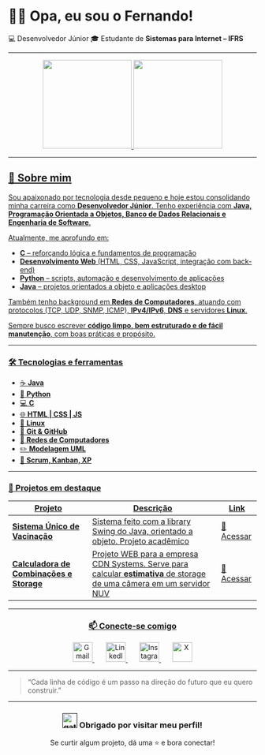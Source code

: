 # 👨‍💻 Opa, eu sou o Fernando!

💻 Desenvolvedor Júnior
🎓 Estudante de **Sistemas para Internet – IFRS**

---

<div align="center">
<a href="https://github.com/FernandoHaeser">
<img loading="lazy" height="180em" src="https://github-readme-stats.vercel.app/api?username=FernandoHaeser&show_icons=true&theme=dark&include_all_commits=true&count_private=true"/>
<img loading="lazy" height="180em" src="https://github-readme-stats.vercel.app/api/top-langs/?username=FernandoHaeser&layout=compact&langs_count=7&theme=dark"/>
</div>

---

## 🧠 Sobre mim

Sou apaixonado por tecnologia desde pequeno e hoje estou consolidando minha carreira como **Desenvolvedor Júnior**.
Tenho experiência com **Java, Programação Orientada a Objetos, Banco de Dados Relacionais e Engenharia de Software**.

Atualmente, me aprofundo em:

* **C** – reforçando lógica e fundamentos de programação
* **Desenvolvimento Web** (HTML, CSS, JavaScript, integração com back-end)
* **Python** – scripts, automação e desenvolvimento de aplicações
* **Java** – projetos orientados a objeto e aplicações desktop

Também tenho background em **Redes de Computadores**, atuando com protocolos (TCP, UDP, SNMP, ICMP), **IPv4/IPv6**, **DNS** e servidores **Linux**.

Sempre busco escrever **código limpo, bem estruturado e de fácil manutenção**, com boas práticas e propósito.

---

### 🛠️ Tecnologias e ferramentas

* ☕ **Java**
* 🐍 **Python**
* 💻 **C**
* 🌐 **HTML | CSS | JS**
* 🐧 **Linux**
* 🔧 **Git & GitHub**
* 🛜 **Redes de Computadores**
* ✏️ **Modelagem UML**
* 🔨 **Scrum, Kanban, XP**
  
---

### 💼 Projetos em destaque

| Projeto                                  | Descrição                                                                                                              | Link                                                               |
| ---------------------------------------- | ---------------------------------------------------------------------------------------------------------------------- | ------------------------------------------------------------------ |
| **Sistema Único de Vacinação**           | Sistema feito com a library Swing do Java, orientado a objeto. Projeto acadêmico                                       | [🔗 Acessar](https://github.com/FernandoHaeser/SVS-System)         |
| **Calculadora de Combinações e Storage** | Projeto WEB para a empresa CDN Systems. Serve para calcular **estimativa** de storage de uma câmera em um servidor NUV | [🔗 Acessar](https://github.com/FernandoHaeser/nuv-calculator-web) |

---

<div align="center">
  <h3>📫 Conecte-se comigo</h3>

  <a href="mailto:fernandohaeserr@gmail.com">
    <img src="https://img.shields.io/badge/Gmail-D14836?style=for-the-badge&logo=gmail&logoColor=white" alt="Gmail" height="40">
  </a>
  ‎ ‎ ‎ ‎ ‎ ‎

  <a href="https://www.linkedin.com/in/fehaeser">
    <img src="https://img.shields.io/badge/LinkedIn-0A66C2?style=for-the-badge&logo=linkedin&logoColor=white" alt="LinkedIn" height="40">
  </a>
  ‎ ‎ ‎ ‎ ‎ ‎

  <a href="https://www.instagram.com/devhaeser/">
    <img src="https://img.shields.io/badge/Instagram-E4405F?style=for-the-badge&logo=instagram&logoColor=white" alt="Instagram" height="40">
  </a>
  ‎ ‎ ‎ ‎ ‎ ‎

  <a href="https://x.com/devhaeser">
    <img src="https://img.shields.io/badge/X-000000?style=for-the-badge&logo=x&logoColor=white" alt="X" height="40">
  </a>
</div>  

---

> “Cada linha de código é um passo na direção do futuro que eu quero construir.”

---
<div align=center>
<h3><a href=""><img src="https://user-images.githubusercontent.com/74038190/226127923-0e8b7792-7b3c-462b-951b-63c96ba1a5af.gif" width="30" alt="gatito"></a> Obrigado por visitar meu perfil!</h3>

Se curtir algum projeto, dá uma ⭐ e bora conectar!
</div>
